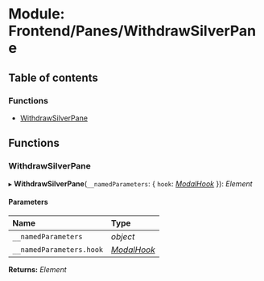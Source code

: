 # Module: Frontend/Panes/WithdrawSilverPane

## Table of contents

### Functions

- [WithdrawSilverPane](frontend_panes_withdrawsilverpane.md#withdrawsilverpane)

## Functions

### WithdrawSilverPane

▸ **WithdrawSilverPane**(`__namedParameters`: { `hook`: [_ModalHook_](frontend_views_modalpane.md#modalhook) }): _Element_

#### Parameters

| Name                     | Type                                                 |
| :----------------------- | :--------------------------------------------------- |
| `__namedParameters`      | _object_                                             |
| `__namedParameters.hook` | [_ModalHook_](frontend_views_modalpane.md#modalhook) |

**Returns:** _Element_
